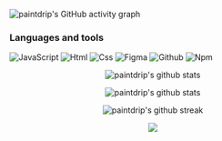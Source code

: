 ![paintdrip's GitHub activity graph](https://activity-graph.herokuapp.com/graph?username=paintdrip&hide_border=true&theme=redical)

### Languages and tools

![JavaScript](https://img.shields.io/badge/JavaScript-20232A?style=for-the-badge&logo=javascript)
![Html](https://img.shields.io/badge/HTML5-20232A?style=for-the-badge&logo=html5)
![Css](https://img.shields.io/badge/CSS3-20232A?style=for-the-badge&logo=css3&logoColor=369AD6)
![Figma](https://img.shields.io/badge/figma-20232A?style=for-the-badge&logo=figma)
![Github](https://img.shields.io/badge/github-20232A?style=for-the-badge&logo=github)
![Npm](https://img.shields.io/badge/npm-20232A?style=for-the-badge&logo=npm)

<div align="center">

  ![paintdrip's github
  stats](https://github-readme-stats.vercel.app/api?username=paintdrip&show_icons=true&theme=radical&include_all_commits=true)
  
  ![paintdrip's github stats](https://github-readme-stats.vercel.app/api/top-langs/?username=paintdrip&theme=radical)
  
  ![paintdrip's github streak](https://github-readme-streak-stats.herokuapp.com/?user=paintdrip&theme=radical)
  
  ![](https://visitor-badge.glitch.me/badge?page_id=paintdrip)  
  </div>
